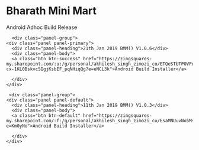 <html lang="en">
<head>
  <title>Zimozi Solutions Pte Ltd</title>
  <meta charset="utf-8">
  <meta name="viewport" content="width=device-width, initial-scale=1">
  <link rel="stylesheet" href="https://maxcdn.bootstrapcdn.com/bootstrap/3.3.7/css/bootstrap.min.css">
  <script src="https://ajax.googleapis.com/ajax/libs/jquery/3.3.1/jquery.min.js"></script>
  <script src="https://maxcdn.bootstrapcdn.com/bootstrap/3.3.7/js/bootstrap.min.js"></script>
</head>
<body>

<div class="container">
  <div class="jumbotron">
    <h1>Bharath Mini Mart</h1>      
    <p>Android Adhoc Build Release</p>
    
      <div class="panel-group">
    <div class="panel panel-primary">
      <div class="panel-heading">21th Jan 2019 BMM() V1.0.6</div>
      <div class="panel-body">
      <a class="btn btn-success" href="https://zingsquares-my.sharepoint.com/:u:/g/personal/akhilesh_singh_zimozi_co/ETQeSTbTPOVPqEB-cx-1KL0Bskvc5IgjKsbEF_pqNHiqQg?e=eNCL3k">Android Build Installer</a>

      </div>
    </div>
     
     <div class="panel-group">
    <div class="panel panel-default">
      <div class="panel-heading">11th Jan 2019 BMM() V1.0.3</div>
      <div class="panel-body">
      <a class="btn btn-default" href="https://zingsquares-my.sharepoint.com/:f:/g/personal/akhilesh_singh_zimozi_co/EsaMNUuvNo5MsgaLDBd0lxwBEGigSrN54p8EfFhiUazXRA?e=Km0yNo">Android Build Installer</a>

      </div>
    </div>
    
   
     
      
</div>

</body>
</html>
